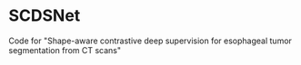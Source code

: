 # SCDSNet
Code for "Shape-aware contrastive deep supervision for esophageal tumor segmentation from CT scans"
